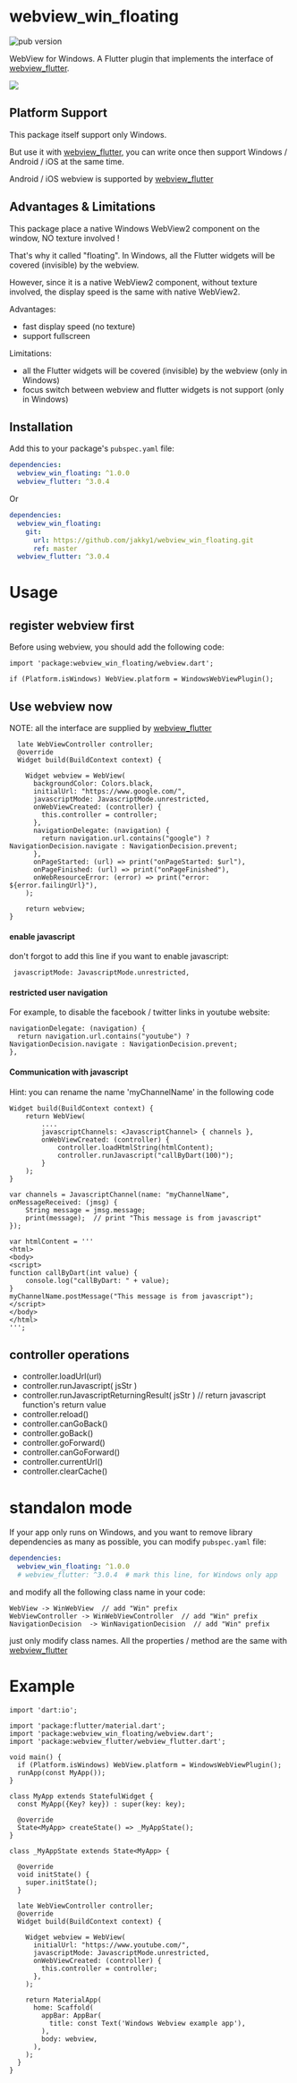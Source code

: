 # webview_win_floating

![pub version][visits-count-image]

[visits-count-image]: https://img.shields.io/badge/dynamic/json?label=Visits%20Count&query=value&url=https://api.countapi.xyz/hit/jakky1_webview_win_floating/visits

WebView for Windows.
A Flutter plugin that implements the interface of [webview_flutter][1].

![](https://raw.githubusercontent.com/jakky1/webview_win_floating/master/screenshot.jpg)

## Platform Support

This package itself support only Windows.

But use it with [webview_flutter][1], you can write once then support Windows / Android / iOS at the same time.

Android / iOS webview is supported by [webview_flutter][1]

## Advantages & Limitations

This package place a native Windows WebView2 component on the window, NO texture involved !

That's why it called "floating". In Windows, all the Flutter widgets will be covered (invisible) by the webview.

However, since it is a native WebView2 component, without texture involved, the display speed is the same with native WebView2.

Advantages:
- fast display speed  (no texture)
- support fullscreen

Limitations:
- all the Flutter widgets will be covered (invisible) by the webview (only in Windows)
- focus switch between webview and flutter widgets is not support (only in Windows)


## Installation

Add this to your package's `pubspec.yaml` file:

```yaml
dependencies:
  webview_win_floating: ^1.0.0
  webview_flutter: ^3.0.4
```

Or

```yaml
dependencies:
  webview_win_floating:
    git:
      url: https://github.com/jakky1/webview_win_floating.git
      ref: master
  webview_flutter: ^3.0.4
```

# Usage

## register webview first

Before using webview, you should add the following code:
```
import 'package:webview_win_floating/webview.dart';

if (Platform.isWindows) WebView.platform = WindowsWebViewPlugin();
```

## Use webview now

NOTE: all the interface are supplied by [webview_flutter][1]

```
  late WebViewController controller;
  @override
  Widget build(BuildContext context) {

    Widget webview = WebView(
      backgroundColor: Colors.black,
      initialUrl: "https://www.google.com/",
      javascriptMode: JavascriptMode.unrestricted,
      onWebViewCreated: (controller) {
        this.controller = controller;
      },
      navigationDelegate: (navigation) {
        return navigation.url.contains("google") ? NavigationDecision.navigate : NavigationDecision.prevent;
      },
      onPageStarted: (url) => print("onPageStarted: $url"),
      onPageFinished: (url) => print("onPageFinished"),
      onWebResourceError: (error) => print("error: ${error.failingUrl}"),
    );

    return webview;
}
```

#### enable javascript
don't forgot to add this line if you want to enable javascript:
```
 javascriptMode: JavascriptMode.unrestricted,
```

#### restricted user navigation
For example, to disable the facebook / twitter links in youtube website:
```
navigationDelegate: (navigation) {
  return navigation.url.contains("youtube") ? NavigationDecision.navigate : NavigationDecision.prevent;
},
```

#### Communication with javascript

Hint: you can rename the name 'myChannelName' in the following code
```
Widget build(BuildContext context) {
    return WebView(
        ....
        javascriptChannels: <JavascriptChannel> { channels },
        onWebViewCreated: (controller) {
            controller.loadHtmlString(htmlContent);
            controller.runJavascript("callByDart(100)");
        }
    );
}

var channels = JavascriptChannel(name: "myChannelName", onMessageReceived: (jmsg) {
    String message = jmsg.message;
    print(message);  // print "This message is from javascript"
});

var htmlContent = '''
<html>
<body>
<script>
function callByDart(int value) {
    console.log("callByDart: " + value);
}
myChannelName.postMessage("This message is from javascript");
</script>
</body>
</html>
''';
```

## controller operations

- controller.loadUrl(url)
- controller.runJavascript( jsStr )
- controller.runJavascriptReturningResult( jsStr )  // return javascript function's return value
- controller.reload()
- controller.canGoBack()
- controller.goBack()
- controller.goForward()
- controller.canGoForward()
- controller.currentUrl()
- controller.clearCache()

# standalon mode

If your app only runs on Windows, and you want to remove library dependencies as many as possible, you can modify `pubspec.yaml` file:

```yaml
dependencies:
  webview_win_floating: ^1.0.0
  # webview_flutter: ^3.0.4  # mark this line, for Windows only app
```

and modify all the following class name in your code:
```
WebView -> WinWebView  // add "Win" prefix
WebViewController -> WinWebViewController  // add "Win" prefix
NavigationDecision  -> WinNavigationDecision  // add "Win" prefix
```

just only modify class names. All the properties / method are the same with [webview_flutter][1]



# Example

```
import 'dart:io';

import 'package:flutter/material.dart';
import 'package:webview_win_floating/webview.dart';
import 'package:webview_flutter/webview_flutter.dart';

void main() {
  if (Platform.isWindows) WebView.platform = WindowsWebViewPlugin();
  runApp(const MyApp());
}

class MyApp extends StatefulWidget {
  const MyApp({Key? key}) : super(key: key);

  @override
  State<MyApp> createState() => _MyAppState();
}

class _MyAppState extends State<MyApp> {

  @override
  void initState() {
    super.initState();
  }

  late WebViewController controller;
  @override
  Widget build(BuildContext context) {

    Widget webview = WebView(
      initialUrl: "https://www.youtube.com/",
      javascriptMode: JavascriptMode.unrestricted,
      onWebViewCreated: (controller) {
        this.controller = controller;
      },
    );

    return MaterialApp(
      home: Scaffold(
        appBar: AppBar(
          title: const Text('Windows Webview example app'),
        ),
        body: webview,
      ),
    );
  }
}
```
[1]: https://pub.dev/packages/webview_flutter "webview_flutter"
